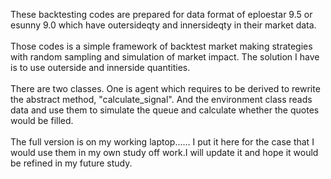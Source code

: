 These backtesting codes are prepared for data format of eploestar 9.5 or esunny 9.0 which have outersideqty and innersideqty in their market data. <br> 
<br>
Those codes is a simple framework of backtest market making strategies with random sampling and simulation of market impact. The solution I have is to use outerside and innerside quantities. <br>
<br>
There are two classes. One is agent which requires to be derived to rewrite the abstract method, "calculate_signal". And the environment class reads data and use them to simulate the queue and calculate whether the quotes would be filled. <br>
<br>
The full version is on my working laptop...... I put it here for the case that I would use them in my own study off work.I will update it and hope it would be refined in my future study.
